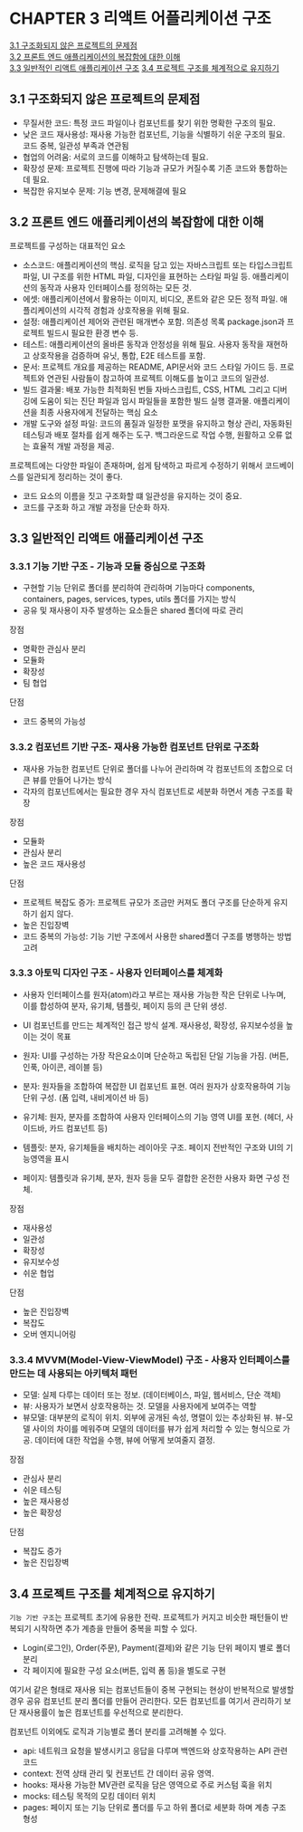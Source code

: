 # CHAPTER 3 리액트 어플리케이션 구조

[3.1 구조화되지 않은 프로젝트의 문제점](#31-구조화되지-않은-프로젝트의-문제점)  
[3.2 프론트 엔드 애플리케이션의 복잡함에 대한 이해](#32-프론트-엔드-애플리케이션의-복잡함에-대한-이해)  
[3.3 일반적인 리액트 애플리케이션 구조](#33-일반적인-리액트-애플리케이션-구조)
[3.4 프로젝트 구조를 체계적으로 유지하기](#34-프로젝트-구조를-체계적으로-유지하기)

## 3.1 구조화되지 않은 프로젝트의 문제점

- 무질서한 코드: 특정 코드 파일이나 컴포넌트를 찾기 위한 명확한 구조의 필요.
- 낮은 코드 재사용성: 재사용 가능한 컴포넌트, 기능을 식별하기 쉬운 구조의 필요. 코드 중복, 일관성 부족과 연관됨
- 협업의 어려움: 서로의 코드를 이해하고 탐색하는데 필요.
- 확장성 문제: 프로젝트 진행에 따라 기능과 규모가 커질수록 기존 코드와 통합하는데 필요.
- 복잡한 유지보수 문제: 기능 변경, 문제해결에 필요

## 3.2 프론트 엔드 애플리케이션의 복잡함에 대한 이해

프로젝트를 구성하는 대표적인 요소

- 소스코드: 애플리케이션의 핵심. 로직을 담고 있는 자바스크립트 또는 타입스크립트 파일, UI 구조를 위한 HTML 파일, 디자인을 표현하는 스타일 파일 등. 애플리케이션의 동작과 사용자 인터페이스를 정의하는 모든 것.
- 에셋: 애플리케이션에서 활용하는 이미지, 비디오, 폰트와 같은 모든 정적 파일. 애플리케이션의 시각적 경험과 상호작용을 위해 필요.
- 설정: 애플리케이션 제어와 관련된 매개변수 포함. 의존성 목록 package.json과 프로젝트 빌드시 필요한 환경 변수 등.
- 테스트: 애플리케이션의 올바른 동작과 안정성을 위해 필요. 사용자 동작을 재현하고 상호작용을 검증하며 유닛, 통합, E2E 테스트를 포함.
- 문서: 프로젝트 개요를 제공하는 README, API문서와 코드 스타일 가이드 등. 프로젝트와 연관된 사람들이 참고하여 프로젝트 이해도를 높이고 코드의 일관성.
- 빌드 결과물: 배포 가능한 최적화된 번들 자바스크립트, CSS, HTML 그리고 디버깅에 도움이 되는 진단 파일과 임시 파일들을 포함한 빌드 실행 결과물. 애플리케이션을 최종 사용자에게 전달하는 핵심 요소
- 개발 도구와 설정 파일: 코드의 품질과 일정한 포맷을 유지하고 형상 관리, 자동화된 테스팅과 배포 절차를 쉽게 해주는 도구. 백그라운드로 작업 수행, 원활하고 오류 없는 효율적 개발 과정을 제공.

프로젝트에는 다양한 파일이 존재하며, 쉽게 탐색하고 파르게 수정하기 위해서 코드베이스를 일관되게 정리하는 것이 좋다.

- 코드 요소의 이름을 짓고 구조화할 떄 일관성을 유지하는 것이 중요.
- 코드를 구조화 하고 개발 과정을 단순화 하자.

## 3.3 일반적인 리액트 애플리케이션 구조

### 3.3.1 기능 기반 구조 - 기능과 모듈 중심으로 구조화

- 구현할 기능 단위로 폴더를 분리하여 관리하며 기능마다 components, containers, pages, services, types, utils 폴더를 가지는 방식
- 공유 및 재사용이 자주 발생하는 요소들은 shared 폴더에 따로 관리

장점

- 명확한 관심사 분리
- 모듈화
- 확장성
- 팀 협업

단점

- 코드 중복의 가능성

### 3.3.2 컴포넌트 기반 구조- 재사용 가능한 컴포넌트 단위로 구조화

- 재사용 가능한 컴포넌트 단위로 폴더를 나누어 관리하며 각 컴포넌트의 조합으로 더 큰 뷰를 만들어 나가는 방식
- 각자의 컴포넌트에서는 필요한 경우 자식 컴포넌트로 세분화 하면서 계층 구조를 확장

장점

- 모듈화
- 관심사 분리
- 높은 코드 재사용성

단점

- 프로젝트 복잡도 증가: 프로젝트 규모가 조금만 커져도 폴더 구조를 단순하게 유지하기 쉽지 않다.
- 높은 진입장벽
- 코드 중복의 가능성: 기능 기반 구조에서 사용한 shared폴더 구조를 병행하는 방법 고려

### 3.3.3 아토믹 디자인 구조 - 사용자 인터페이스를 체계화

- 사용자 인터페이스를 원자(atom)라고 부르는 재사용 가능한 작은 단위로 나누며, 이를 합성하여 분자, 유기체, 템플릿, 페이지 등의 큰 단위 생성.
- UI 컴포넌트를 만드는 체계적인 접근 방식 설계. 재사용성, 확장성, 유지보수성을 높이는 것이 목표

- 원자: UI를 구성하는 가장 작은요소이며 단순하고 독립된 단일 기능을 가짐. (버튼, 인푹, 아이콘, 레이블 등)
- 분자: 원자들을 조합하여 복잡한 UI 컴포넌트 표현. 여러 원자가 상호작용하여 기능 단위 구성. (폼 입력, 내비게이션 바 등)
- 유기체: 원자, 분자를 조합하여 사용자 인터페이스의 기능 영역 UI를 포현. (헤더, 사이드바, 카드 컴포넌트 등)
- 템플릿: 분자, 유기체들을 배치하는 레이아웃 구조. 페이지 전반적인 구조와 UI의 기능영역을 표시
- 페이지: 템플릿과 유기체, 분자, 원자 등을 모두 결합한 온전한 사용자 화면 구성 전체.

장점

- 재사용성
- 일관성
- 확장성
- 유지보수성
- 쉬운 협업

단점

- 높은 진입장벽
- 복잡도
- 오버 엔지니어링

### 3.3.4 MVVM(Model-View-ViewModel) 구조 - 사용자 인터페이스를 만드는 데 사용되는 아키텍처 패턴

- 모델: 실제 다루는 데이터 또는 정보. (데이터베이스, 파일, 웹서비스, 단순 객체)
- 뷰: 사용자가 보면서 상호작용하는 것. 모델을 사용자에게 보여주는 역할
- 뷰모델: 대부분의 로직이 위치. 외부에 공개된 속성, 명렬이 있는 추상화된 뷰. 뷰-모델 사이의 차이를 메워주며 모델의 데이터를 뷰가 쉽게 처리할 수 있는 형식으로 가공. 데이터에 대한 작업을 수행, 뷰에 어떻게 보여줄지 결정.

장점

- 관심사 분리
- 쉬운 테스팅
- 높은 재사용성
- 높은 확장성

단점

- 복잡도 증가
- 높은 진입장벽

## 3.4 프로젝트 구조를 체계적으로 유지하기

`기능 기반 구조`는 프로젝트 초기에 유용한 전략. 프로젝트가 커지고 비슷한 패턴들이 반복되기 시작하면 추가 계층을 만들어 중복을 피할 수 있다.

- Login(로그인), Order(주문), Payment(결제)와 같은 기능 단위 페이지 별로 폴더 분리
- 각 페이지에 필요한 구성 요소(버튼, 입력 폼 등)을 별도로 구현

여기서 같은 형태로 재사용 되는 컴포넌트들이 중복 구현되는 현상이 반복적으로 발생할 경우 공유 컴포넌트 분리 폴더를 만들어 관리한다. 모든 컴포넌트를 여기서 관리하기 보단 재사용률이 높은 컴포넌트를 우선적으로 분리한다.

컴포넌트 이외에도 로직과 기능별로 폴더 분리를 고려해볼 수 있다.

- api: 네트워크 요청을 발생시키고 응답을 다루며 백엔드와 상호작용하는 API 관련 코드
- context: 전역 상태 관리 및 컨포넌트 간 데이터 공유 영역.
- hooks: 재사용 가능한 MV관련 로직을 담은 영역으로 주로 커스텀 훅을 위치
- mocks: 테스팅 목적의 모킹 데이터 위치
- pages: 페이지 또는 기능 단위로 폴더를 두고 하위 폴더로 세분화 하며 계층 구조 형성
